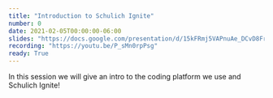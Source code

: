 ```yaml
---
title: "Introduction to Schulich Ignite"
number: 0
date: 2021-02-05T00:00:00-06:00
slides: "https://docs.google.com/presentation/d/15kFRmj5VAPnuAe_DCvD8Fr8KkOPiY6iaicDpg_LNlD0/edit?usp=sharing"
recording: "https://youtu.be/P_sMn0rpPsg"
ready: True
---
```


In this session we will give an intro to the coding platform we use and Schulich Ignite!
